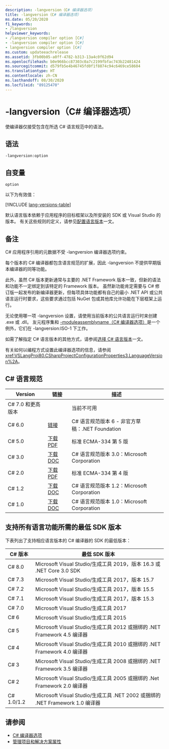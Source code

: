 ```yaml
---
description: -langversion（C# 编译器选项）
title: -langversion（C# 编译器选项）
ms.date: 05/20/2020
f1_keywords:
- /langversion
helpviewer_keywords:
- /langversion compiler option [C#]
- -langversion compiler option [C#]
- langversion compiler option [C#]
ms.custom: updateeachrelease
ms.assetid: 3fb00b05-a0ff-4782-b313-13a4c0f62d94
ms.openlocfilehash: b0e966bcc87303c0a7c2199fbfac743b22481424
ms.sourcegitcommit: d579fb5e4b46745fd0f1f8874c94c6469ce58604
ms.translationtype: HT
ms.contentlocale: zh-CN
ms.lasthandoff: 08/30/2020
ms.locfileid: "89125470"
---
```

# <a name="-langversion-c-compiler-options"></a>-langversion（C# 编译器选项）

使编译器仅接受包含在所选 C# 语言规范中的语法。

## <a name="syntax"></a>语法

```console
-langversion:option
```

## <a name="arguments"></a>自变量

`option`

以下为有效值：

[!INCLUDE [lang-versions-table](../includes/langversion-table.md)]

默认语言版本依赖于应用程序的目标框架以及所安装的 SDK 或 Visual Studio 的版本。 有关这些规则的定义，请参见[配置语言版本](../configure-language-version.md#defaults)一文。

## <a name="remarks"></a>备注

C# 应用程序引用的元数据不受 -langversion 编译器选项约束。

每个版本的 C# 编译器都包含语言规范的扩展，因此 -langversion 不提供早期版本编译器的同等功能。

此外，虽然 C# 版本更新通常与主要的 .NET Framework 版本一致，但新的语法和功能不一定绑定到该特定的 Framework 版本。 虽然新功能肯定需要与 C# 修订版一起发布的新编译器更新，但每项具体功能都有自己的最小 .NET API 或公共语言运行时要求，这些要求通过包括 NuGet 包或其他库允许功能在下层框架上运行。

无论使用哪一项 -langversion 设置，请使用当前版本的公共语言运行时来创建 .exe 或 .dll。 友元程序集和 [-moduleassemblyname（C# 编译器选项）](./moduleassemblyname-compiler-option.md)是一个例外，它们在 -langversion:ISO-1 下工作。

如需了解指定 C# 语言版本的其他方式，请参阅[选择 C# 语言版本](../configure-language-version.md)一文。

有关如何以编程方式设置此编译器选项的信息，请参阅 <xref:VSLangProj80.CSharpProjectConfigurationProperties3.LanguageVersion%2A>。

## <a name="c-language-specification"></a>C# 语言规范

| Version          | 链接                       | 描述                                                             |
|------------------|----------------------------|-------------------------------------------------------------------------|
| C# 7.0 和更高版本 |                            | 当前不可用                                                 |
| C# 6.0           | [链接][csharp-6]           | C# 语言规范版本 6 - 非官方草稿：.NET Foundation |
| C# 5.0           | [下载 PDF][csharp-5]   | 标准 ECMA-334 第 5 版                                           |
| C# 3.0           | [下载 DOC][csharp-3]   | C# 语言规范版本 3.0：Microsoft Corporation            |
| C# 2.0           | [下载 PDF][csharp-2]   | 标准 ECMA-334 第 4 版                                           |
| C# 1.2           | [下载 DOC][csharp-1.2] | C# 语言规范版本 1.2：Microsoft Corporation            |
| C# 1.0           | [下载 DOC][csharp-1]   | C# 语言规范版本 1.0：Microsoft Corporation            |

[csharp-6]: /dotnet/csharp/language-reference/language-specification/introduction
[csharp-5]: https://www.ecma-international.org/publications/files/ECMA-ST/ECMA-334.pdf
[csharp-3]: https://download.microsoft.com/download/3/8/8/388e7205-bc10-4226-b2a8-75351c669b09/CSharp%20Language%20Specification.doc
[csharp-2]: https://www.ecma-international.org/publications/files/ECMA-ST-ARCH/ECMA-334%204th%20edition%20June%202006.pdf
[csharp-1.2]: https://www.ecma-international.org/publications/files/ECMA-ST-ARCH/ECMA-334%202nd%20edition%20December%202002.pdf
[csharp-1]: https://www.ecma-international.org/publications/files/ECMA-ST-ARCH/ECMA-334%201st%20edition%20December%202001.pdf

## <a name="minimum-sdk-version-needed-to-support-all-language-features"></a>支持所有语言功能所需的最低 SDK 版本

下表列出了支持相应语言版本的 C# 编译器的 SDK 的最低版本：

| C# 版本 | 最低 SDK 版本                                                                  |
|------------|--------------------------------------------------------------------------------------|
| C# 8.0     | Microsoft Visual Studio/生成工具 2019，版本 16.3 或 .NET Core 3.0 SDK         |
| C# 7.3     | Microsoft Visual Studio/生成工具 2017，版本 15.7                               |
| C# 7.2     | Microsoft Visual Studio/生成工具 2017，版本 15.5                               |
| C# 7.1     | Microsoft Visual Studio/生成工具 2017，版本 15.3                               |
| C# 7.0     | Microsoft Visual Studio/生成工具 2017                                             |
| C# 6       | Microsoft Visual Studio/生成工具 2015                                             |
| C# 5       | Microsoft Visual Studio/生成工具 2012 或捆绑的 .NET Framework 4.5 编译器      |
| C# 4       | Microsoft Visual Studio/生成工具 2010 或捆绑的 .NET Framework 4.0 编译器      |
| C# 3       | Microsoft Visual Studio/生成工具 2008 或捆绑的 .NET Framework 3.5 编译器      |
| C# 2       | Microsoft Visual Studio/生成工具 2005 或捆绑的 .Net Framework 2.0 编译器      |
| C# 1.0/1.2 | Microsoft Visual Studio/生成工具 .NET 2002 或捆绑的 .NET Framework 1.0 编译器 |

## <a name="see-also"></a>请参阅

- [C# 编译器选项](index.md)
- [管理项目和解决方案属性](/visualstudio/ide/managing-project-and-solution-properties)
